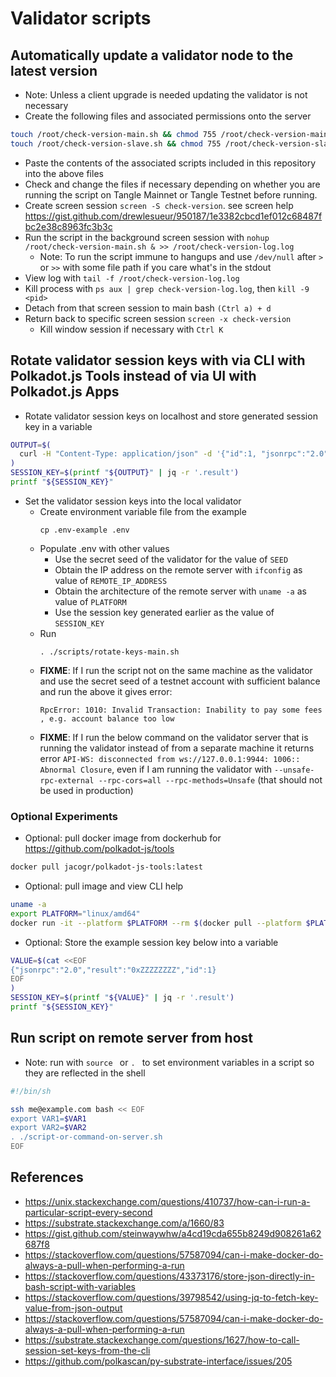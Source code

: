 # Validator scripts

## Automatically update a validator node to the latest version

* Note: Unless a client upgrade is needed updating the validator is not necessary
* Create the following files and associated permissions onto the server
```bash
touch /root/check-version-main.sh && chmod 755 /root/check-version-main.sh
touch /root/check-version-slave.sh && chmod 755 /root/check-version-slave.sh
```
* Paste the contents of the associated scripts included in this repository into the above files
* Check and change the files if necessary depending on whether you are running the script on Tangle Mainnet or Tangle Testnet before running.
* Create screen session `screen -S check-version`. see screen help https://gist.github.com/drewlesueur/950187/1e3382cbcd1ef012c68487fbc2e38c8963fc3b3c
* Run the script in the background screen session with `nohup /root/check-version-main.sh & >> /root/check-version-log.log`
  * Note: To run the script immune to hangups and use `/dev/null` after `>` or `>>` with some file path if you care what's in the stdout
* View log with `tail -f /root/check-version-log.log`
* Kill process with `ps aux | grep check-version-log.log`, then `kill -9 <pid>`
* Detach from that screen session to main bash `(Ctrl a) + d`
* Return back to specific screen session `screen -x check-version`
  * Kill window session if necessary with `Ctrl K`

## Rotate validator session keys with via CLI with Polkadot.js Tools instead of via UI with Polkadot.js Apps 

* Rotate validator session keys on localhost and store generated session key in a variable

```bash
OUTPUT=$(
  curl -H "Content-Type: application/json" -d '{"id":1, "jsonrpc":"2.0", "method": "author_rotateKeys", "params":[]}' http://localhost:9944
)
SESSION_KEY=$(printf "${OUTPUT}" | jq -r '.result')
printf "${SESSION_KEY}"
```

* Set the validator session keys into the local validator
  * Create environment variable file from the example
    ```
    cp .env-example .env
    ```
  * Populate .env with other values
    * Use the secret seed of the validator for the value of `SEED`
    * Obtain the IP address on the remote server with `ifconfig` as value of `REMOTE_IP_ADDRESS`
    * Obtain the architecture of the remote server with `uname -a` as value of `PLATFORM`
    * Use the session key generated earlier as the value of `SESSION_KEY`
  * Run 
    ```
    . ./scripts/rotate-keys-main.sh
    ```
  * **FIXME**: If I run the script not on the same machine as the validator and use the secret seed of a testnet account with sufficient balance and run the above it gives error:
    ```
    RpcError: 1010: Invalid Transaction: Inability to pay some fees , e.g. account balance too low
    ``` 
  * **FIXME**: If I run the below command on the validator server that is running the validator instead of from a separate machine it returns error `API-WS: disconnected from ws://127.0.0.1:9944: 1006:: Abnormal Closure`, even if I am running the validator with `--unsafe-rpc-external --rpc-cors=all --rpc-methods=Unsafe` (that should not be used in production)

### Optional Experiments

* Optional: pull docker image from dockerhub for https://github.com/polkadot-js/tools

```bash
docker pull jacogr/polkadot-js-tools:latest
```

* Optional: pull image and view CLI help

```bash
uname -a
export PLATFORM="linux/amd64"
docker run -it --platform $PLATFORM --rm $(docker pull --platform $PLATFORM jacogr/polkadot-js-tools:latest | grep Status |  awk 'NF>1{print $NF}') --help
```

* Optional: Store the example session key below into a variable

```bash
VALUE=$(cat <<EOF
{"jsonrpc":"2.0","result":"0xZZZZZZZZ","id":1}
EOF
)
SESSION_KEY=$(printf "${VALUE}" | jq -r '.result')
printf "${SESSION_KEY}"
```

## Run script on remote server from host

* Note: run with `source ` or `. ` to set environment variables in a script so they are reflected in the shell 
```bash
#!/bin/sh

ssh me@example.com bash << EOF
export VAR1=$VAR1
export VAR2=$VAR2
. ./script-or-command-on-server.sh
EOF
```

## References

* https://unix.stackexchange.com/questions/410737/how-can-i-run-a-particular-script-every-second
* https://substrate.stackexchange.com/a/1660/83
* https://gist.github.com/steinwaywhw/a4cd19cda655b8249d908261a62687f8
* https://stackoverflow.com/questions/57587094/can-i-make-docker-do-always-a-pull-when-performing-a-run
* https://stackoverflow.com/questions/43373176/store-json-directly-in-bash-script-with-variables
* https://stackoverflow.com/questions/39798542/using-jq-to-fetch-key-value-from-json-output
* https://stackoverflow.com/questions/57587094/can-i-make-docker-do-always-a-pull-when-performing-a-run
* https://substrate.stackexchange.com/questions/1627/how-to-call-session-set-keys-from-the-cli
* https://github.com/polkascan/py-substrate-interface/issues/205

